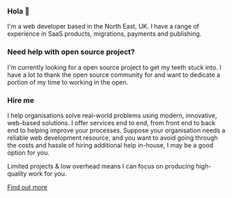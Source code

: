 ### Hola 👋

I'm a web developer based in the North East, UK. I have a range of experience in SaaS products, migrations, payments and publishing.

### Need help with open source project?

I'm currently looking for a open source project to get my teeth stuck into. I have a lot to thank the open source community for and want to dedicate a portion of my time to working in the open.

### Hire me

I help organisations solve real-world problems using modern, innovative, web-based solutions. I offer services end to end, from front end to back end to helping improve your processes. Suppose your organisation needs a reliable web development resource, and you want to avoid going through the costs and hassle of hiring additional help in-house, I may be a good option for you.

Limited projects & low overhead means I can focus on producing high-quality work for you.

[Find out more](https://liamdefty.com/)
